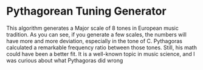 # Pythagorean Tuning Generator
This algorithm generates a Major scale of 8 tones in European music tradition. As you can see, if you generate a few scales, the numbers will have more and more deviation, especially in the tone of C. Pythagoras calculated a remarkable frequency ratio between those tones. Still, his math could have been a better fit. It is a well-known topic in music science, and I was curious about what Pythagoras did wrong
